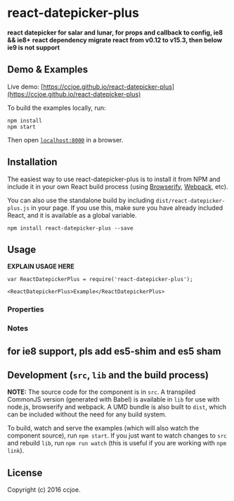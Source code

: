 # react-datepicker-plus

__react datepicker for salar and lunar, for props and callback to config, ie8 && ie8+__
__react dependency migrate react from v0.12 to v15.3, then below ie9 is not support__

## Demo & Examples

Live demo: [https://ccjoe.github.io/react-datepicker-plus](https://ccjoe.github.io/react-datepicker-plus)

To build the examples locally, run:

```
npm install
npm start
```

Then open [`localhost:8000`](http://localhost:8000) in a browser.


## Installation

The easiest way to use react-datepicker-plus is to install it from NPM and include it in your own React build process (using [Browserify](http://browserify.org), [Webpack](http://webpack.github.io/), etc).

You can also use the standalone build by including `dist/react-datepicker-plus.js` in your page. If you use this, make sure you have already included React, and it is available as a global variable.

```
npm install react-datepicker-plus --save
```

## Usage

__EXPLAIN USAGE HERE__

```
var ReactDatepickerPlus = require('react-datepicker-plus');

<ReactDatepickerPlus>Example</ReactDatepickerPlus>
```

### Properties

### Notes


## for ie8 support, pls add es5-shim and es5 sham

## Development (`src`, `lib` and the build process)

**NOTE:** The source code for the component is in `src`. A transpiled CommonJS version (generated with Babel) is available in `lib` for use with node.js, browserify and webpack. A UMD bundle is also built to `dist`, which can be included without the need for any build system.

To build, watch and serve the examples (which will also watch the component source), run `npm start`. If you just want to watch changes to `src` and rebuild `lib`, run `npm run watch` (this is useful if you are working with `npm link`).

## License


Copyright (c) 2016 ccjoe.
